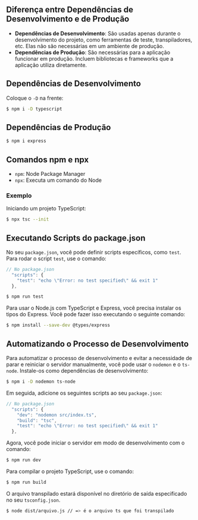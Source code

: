 ## Diferença entre Dependências de Desenvolvimento e de Produção
- **Dependências de Desenvolvimento**: São usadas apenas durante o desenvolvimento do projeto, como ferramentas de teste, transpiladores, etc. Elas não são necessárias em um ambiente de produção.
- **Dependências de Produção**: São necessárias para a aplicação funcionar em produção. Incluem bibliotecas e frameworks que a aplicação utiliza diretamente.

## Dependências de Desenvolvimento
Coloque o `-D` na frente:
```sh
$ npm i -D typescript
```

## Dependências de Produção
```sh
$ npm i express
```

## Comandos npm e npx
- `npm`: Node Package Manager
- `npx`: Executa um comando do Node

### Exemplo
Iniciando um projeto TypeScript:
```sh
$ npx tsc --init
```

## Executando Scripts do package.json
No seu `package.json`, você pode definir scripts específicos, como `test`. Para rodar o script `test`, use o comando:

```ts
// No package.json
  "scripts": {
    "test": "echo \"Error: no test specified\" && exit 1"
  },
```

```sh
$ npm run test
```

Para usar o Node.js com TypeScript e Express, você precisa instalar os tipos do Express. Você pode fazer isso executando o seguinte comando:

```sh
$ npm install --save-dev @types/express
```

## Automatizando o Processo de Desenvolvimento

Para automatizar o processo de desenvolvimento e evitar a necessidade de parar e reiniciar o servidor manualmente, você pode usar o `nodemon` e o `ts-node`. Instale-os como dependências de desenvolvimento:

```sh
$ npm i -D nodemon ts-node
```

Em seguida, adicione os seguintes scripts ao seu `package.json`:

```ts
// No package.json
  "scripts": {
    "dev": "nodemon src/index.ts",
    "build": "tsc",
    "test": "echo \"Error: no test specified\" && exit 1"
  },
```

Agora, você pode iniciar o servidor em modo de desenvolvimento com o comando:

```sh
$ npm run dev
```

Para compilar o projeto TypeScript, use o comando:

```sh
$ npm run build
```

O arquivo transpilado estará disponível no diretório de saída especificado no seu `tsconfig.json`.

```sh
$ node dist/arquivo.js // => é o arquivo ts que foi transpilado
```